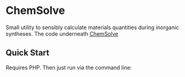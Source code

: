 # ChemSolve
Small utility to sensibly calculate materials quantities during inorganic syntheses. The code underneath [ChemSolve](https://occamy.chemistry.jhu.edu/chemsolve)

## Quick Start
Requires PHP. Then just run via the command line:
```php chemsolve.php
```

